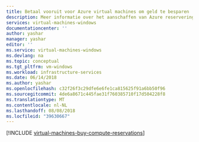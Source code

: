 ```yaml
---
title: Betaal vooruit voor Azure virtual machines om geld te besparen | Microsoft Docs
description: Meer informatie over het aanschaffen van Azure reserveringen om op te slaan op uw rekenkosten.
services: virtual-machines-windows
documentationcenter: ''
author: yashar
manager: yashar
editor: ''
ms.service: virtual-machines-windows
ms.devlang: na
ms.topic: conceptual
ms.tgt_pltfrm: vm-windows
ms.workload: infrastructure-services
ms.date: 06/14/2018
ms.author: yashar
ms.openlocfilehash: c32f26f3c29dfe6e6fe1ca815625f91a6bb50f96
ms.sourcegitcommit: 4de6a8671c445fae31f760385710f17d504228f8
ms.translationtype: MT
ms.contentlocale: nl-NL
ms.lasthandoff: 08/08/2018
ms.locfileid: "39630667"
---
```

[!INCLUDE [virtual-machines-buy-compute-reservations](../../../includes/virtual-machines-common-prepay-reserved-vm-instances.md)]

